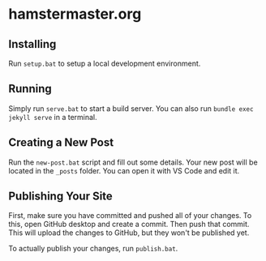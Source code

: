 # hamstermaster.org

## Installing

Run `setup.bat` to setup a local development environment.
## Running

Simply run `serve.bat` to start a build server.
You can also run `bundle exec jekyll serve` in a terminal.

## Creating a New Post

Run the `new-post.bat` script and fill out some details.
Your new post will be located in the `_posts` folder.
You can open it with VS Code and edit it.

## Publishing Your Site

First, make sure you have committed and pushed all of your changes.
To this, open GitHub desktop and create a commit. Then push that commit.
This will upload the changes to GitHub, but they won't be published yet.

To actually publish your changes, run `publish.bat`.
